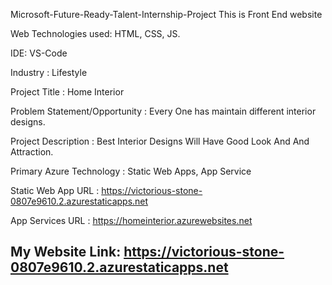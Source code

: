Microsoft-Future-Ready-Talent-Internship-Project This is Front End website

Web Technologies used: HTML, CSS, JS.

IDE: VS-Code

Industry : Lifestyle

Project Title : Home Interior

Problem Statement/Opportunity : Every One has maintain different interior designs.

Project Description : Best Interior Designs Will Have Good Look And And Attraction.

Primary Azure Technology : Static Web Apps, App Service

Static Web App URL : https://victorious-stone-0807e9610.2.azurestaticapps.net

App Services URL : https://homeinterior.azurewebsites.net

## My Website Link: https://victorious-stone-0807e9610.2.azurestaticapps.net
